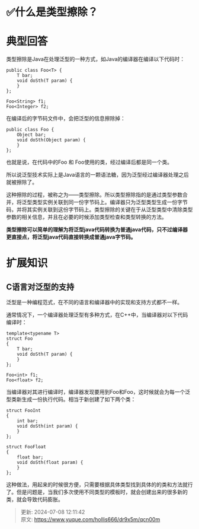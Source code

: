# ✅什么是类型擦除？

# 典型回答


类型擦除是Java在处理泛型的一种方式，如Java的编译器在编译以下代码时：



```plain
public class Foo<T> {
    T bar;
    void doSth(T param) {
    }
};

Foo<String> f1;
Foo<Integer> f2;
```



在编译后的字节码文件中，会把泛型的信息擦除掉：



```plain
public class Foo {
    Object bar;
    void doSth(Object param) {
    }
};
```



也就是说，在代码中的Foo<String> 和 Foo<Integer>使用的类，经过编译后都是同一个类。



所以说泛型技术实际上是Java语言的一颗语法糖，因为泛型经过编译器处理之后就被擦除了。



这种擦除的过程，被称之为——类型擦除。所以类型擦除指的是通过类型参数合并，将泛型类型实例关联到同一份字节码上。编译器只为泛型类型生成一份字节码，并将其实例关联到这份字节码上。类型擦除的关键在于从泛型类型中清除类型参数的相关信息，并且在必要的时候添加类型检查和类型转换的方法。



**类型擦除可以简单的理解为将泛型java代码转换为普通java代码，只不过编译器更直接点，将泛型java代码直接转换成普通java字节码。**





# 扩展知识


## C语言对泛型的支持
泛型是一种编程范式，在不同的语言和编译器中的实现和支持方式都不一样。



通常情况下，一个编译器处理泛型有多种方式，在C++中，当编译器对以下代码编译时：



```plain
template<typename T>
struct Foo
{
    T bar;
    void doSth(T param) {
    }
};

Foo<int> f1;
Foo<float> f2;
```



当编译器对其进行编译时，编译器发现要用到Foo<int>和Foo<float>，这时候就会为每一个泛型类新生成一份执行代码。相当于新创建了如下两个类：



```plain
struct FooInt
{
    int bar;
    void doSth(int param) {
    }
};

struct FooFloat
{
    float bar;
    void doSth(float param) {
    }
};
```



这种做法，用起来的时候很方便，只需要根据具体类型找到具体的的类和方法就行了。但是问题是，当我们多次使用不同类型的模板时，就会创建出来的很多新的类，就会导致代码膨胀。



> 更新: 2024-07-08 12:11:42  
> 原文: <https://www.yuque.com/hollis666/dr9x5m/qcn00m>